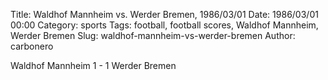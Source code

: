 Title: Waldhof Mannheim vs. Werder Bremen, 1986/03/01
Date: 1986/03/01 00:00
Category: sports
Tags: football, football scores, Waldhof Mannheim, Werder Bremen
Slug: waldhof-mannheim-vs-werder-bremen
Author: carbonero


Waldhof Mannheim 1 - 1 Werder Bremen
